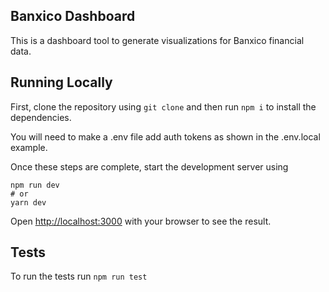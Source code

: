 ## Banxico Dashboard

This is a dashboard tool to generate visualizations for Banxico financial data.

## Running Locally

First, clone the repository using `git clone` and then run `npm i` to install the dependencies.

You will need to make a .env file add auth tokens as shown in the .env.local example.

Once these steps are complete, start the development server using

```
npm run dev
# or
yarn dev

```

Open [http://localhost:3000](http://localhost:3000) with your browser to see the result.

## Tests

To run the tests run `npm run test`
